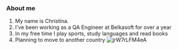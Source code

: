### About me

1. My name is       Christina. 
2. I've been working as a QA Engineer at Belkasoft for over a year
3. In my free time I play sports, study languages and read books 
4. Planning to move to another country
![jrW7rLFM4eA](https://user-images.githubusercontent.com/93249349/203854465-fb35e749-dfdc-45cf-bab0-6e3597b4ad47.jpg)
